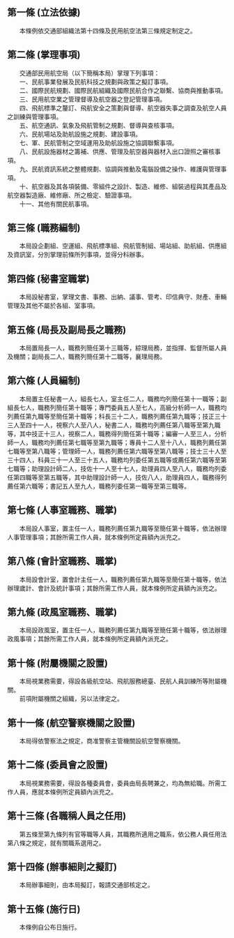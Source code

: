 第一條 (立法依據)
-----------------
　　本條例依交通部組織法第十四條及民用航空法第三條規定制定之。  


第二條 (掌理事項)
-----------------
　　交通部民用航空局（以下簡稱本局）掌理下列事項：  
　　一、民航事業發展及民航科技之規劃與政策之擬訂事項。  
　　二、國際民航規劃、國際民航組織及國際民航合作之聯繫、協商與推動事項。  
　　三、民用航空業之管理督導及航空器之登記管理事項。  
　　四、飛航標準之釐訂、飛航安全之策劃與督導、航空器失事之調查及航空人員之訓練與管理事項。  
　　五、航空通訊、氣象及飛航管制之規劃、督導與查核事項。  
　　六、民航場站及助航設施之規劃、建設事項。  
　　七、軍、民航管制之空域運用及助航設施之協調聯繫事項。  
　　八、民航設施器材之籌補、供應、管理及航空器與器材入出口證照之審核事項。  
　　九、民航資訊系統之整體規劃、協調與推動及電腦設備之操作、維護與管理事項。  
　　十、航空器及其各項裝備、零組件之設計、製造、維修、組裝過程與其產品及航空器製造廠、維修廠、所之檢定、驗證事項。  
　　十一、其他有關民航事項。  


第三條 (職務編制)
-----------------
　　本局設企劃組、空運組、飛航標準組、飛航管制組、場站組、助航組、供應組及資訊室，分別掌理前條所列事項，並得分科辦事。  


第四條 (秘書室職掌)
-------------------
　　本局設秘書室，掌理文書、事務、出納、議事、管考、印信典守、財產、車輛管理及其他不屬於各組、室事項。  


第五條 (局長及副局長之職務)
---------------------------
　　本局置局長一人，職務列簡任第十三職等，綜理局務，並指揮、監督所屬人員及機關；副局長二人，職務列簡任第十二職等，襄理局務。  


第六條 (人員編制)
-----------------
　　本局置主任秘書一人，組長七人，室主任二人，職務均列簡任第十一職等；副組長七人，職務列簡任第十職等；專門委員五人至七人，高級分析師一人，職務均列薦任第九職等至簡任第十職等；科長三十二人，職務列薦任第九職等；技正三十三人至四十一人，視察六人至八人，秘書二人，職務均列薦任第八職等至第九職等，其中技正十三人，視察二人，職務得列簡任第十職等；編審一人至三人，分析師一人，職務均列薦任第七職等至第九職等；專員十二人至十八人，職務列薦任第七職等至第八職等；管理師一人，職務列薦任第六職等至第八職等；技士三十人至三十四人，科員三十一人至三十五人，職務均列委任第五職等或薦任第六職等至第七職等；助理設計師二人，技佐十一人至十七人，助理員四人至八人，職務均列委任第四職等至第五職等，其中助理設計師一人，技佐八人，助理員四人，職務得列薦任第六職等；書記五人至九人，職務列委任第一職等至第三職等。  


第七條 (人事室職務、職掌)
-------------------------
　　本局設人事室，置主任一人，職務列薦任第九職等至簡任第十職等，依法辦理人事管理事項；其餘所需工作人員，就本條例所定員額內派充之。  


第八條 (會計室職務、職掌)
-------------------------
　　本局設會計室，置會計主任一人，職務列薦任第九職等至簡任第十職等，依法辦理歲計、會計及統計事項；其餘所需工作人員，就本條例所定員額內派充之。  


第九條 (政風室職務、職掌)
-------------------------
　　本局設政風室，置主任一人，職務列薦任第九職等至簡任第十職等，依法辦理政風事項；其餘所需工作人員，就本條例所定員額內派充之。  


第十條 (附屬機關之設置)
-----------------------
　　本局視業務需要，得設各級航空站、飛航服務總臺、民航人員訓練所等附屬機關。  
　　前項附屬機關之組織，另以法律定之。  


第十一條 (航空警察機關之設置)
-----------------------------
　　本局得依警察法之規定，商准警察主管機關設航空警察機關。  


第十二條 (委員會之設置)
-----------------------
　　本局視業務需要，得設各種委員會，委員由局長聘兼之，均為無給職。所需工作人員，應就本條例所定員額內派充之。  


第十三條 (各職稱人員之任用)
---------------------------
　　第五條至第九條列有官等職等人員，其職務所適用之職系，依公務人員任用法第八條之規定，就有關職系選用之。  


第十四條 (辦事細則之擬訂)
-------------------------
　　本局辦事細則，由本局擬訂，報請交通部核定之。  


第十五條 (施行日)
-----------------
　　本條例自公布日施行。
